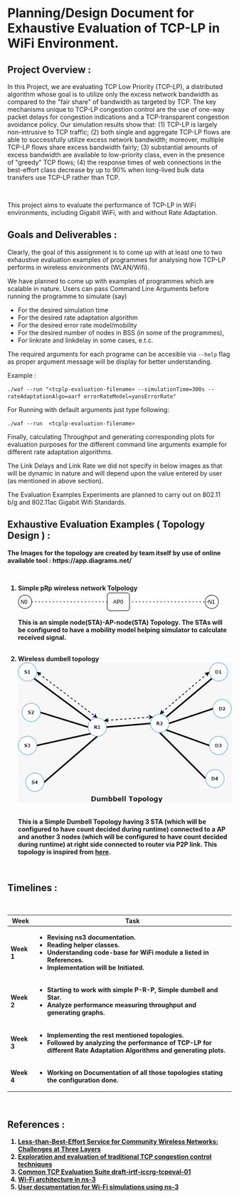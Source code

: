 # Planning/Design Document for Exhaustive Evaluation of TCP-LP in WiFi Environment.


## Project Overview :

<p> 
  In this Project, we are evaluating TCP Low Priority (TCP-LP), a distributed algorithm whose goal is to utilize only the excess network bandwidth as compared to the "fair share" of bandwidth as targeted by TCP. The key mechanisms unique to TCP-LP congestion control are the use of one-way packet delays for congestion indications and a TCP-transparent congestion avoidance policy. Our simulation results show that: (1) TCP-LP is largely non-intrusive to TCP traffic; (2) both single and aggregate TCP-LP flows are able to successfully utilize excess network bandwidth; moreover, multiple TCP-LP flows share excess bandwidth fairly; (3) substantial amounts of excess bandwidth are available to low-priority class, even in the presence of "greedy" TCP flows; (4) the response times of web connections in the best-effort class decrease by up to 90% when long-lived bulk data transfers use TCP-LP rather than TCP.
  
</p>

<br />

<p>
  This project aims to evaluate the performance of TCP-LP in WiFi environments, including Gigabit WiFi, with and without Rate Adaptation.
</p>



## Goals and Deliverables :

Clearly, the goal of this assignment is to come up with at least one to two exhaustive evaluation examples of programmes for analysing how TCP-LP performs in wireless environments (WLAN/Wifi).

We have planned to come up with examples of programmes which are scalable in nature. Users can pass Command Line Arguments before running the programme to simulate (say)
<ul>
 <li> For the desired simulation time</li>
 <li> For the desired rate adaptation algorithm </li>
 <li> For the desired error rate model/mobility </li>
 <li> For the desired number of nodes in BSS (in some of the programmes), </li>
 <li> For linkrate and linkdelay in some cases, e.t.c. </li>
</ul>


The required arguments for each programe can be accesible via `--help` flag as proper argument message will be display for better understanding.

Example : 

    ./waf --run "<tcplp-evaluation-filename> --simulationTime=300s --rateAdaptationAlgo=aarf errorRateModel=yansErrorRate"
    
For Running with default arguments just type following: 

    ./waf --run  <tcplp-evaluation-filename> 
    
Finally, calculating Throughput and generating corresponding plots for evaluation purposes for the different command line arguments example for different rate adaptation algorithms.

The Link Delays and Link Rate we did not specify in below images as that will be dynamic in nature and will depend upon the value entered by user (as mentioned in above section).

The Evaluation Examples Experiments are planned to carry out on 802.11 b/g and 802.11ac Gigabit Wifi Standards.
<b r/>

## Exhaustive Evaluation Examples ( Topology Design ) :
 
 <p>
The Images for the topology are created by team itself by use of online available tool  : https://app.diagrams.net/  

  
</p>

<br />

<ol>
  <li>  Simple pRp wireless network Tolpology <br />
   <img src = "https://github.com/Vivekumar3110/TCP-LP-in-WiFi-environment/blob/tcp_lp/Topology-images/simple-pRp.drawio.png"> <br />
   <p> This is an simple node(STA)-AP-node(STA) Topology. The STAs will be configured to have a mobility model helping simulator to calculate received signal.
     </p>
    <br />
  </li>
      
  <li> Wireless dumbell topology  <br /> 
    <img src = "https://github.com/Vivekumar3110/TCP-LP-in-WiFi-environment/blob/tcp_lp/Topology-images/dumbell.jpeg"> <br /> 
    <br />
    <p>This is a Simple Dumbell Topology having 3 STA (which will be configured to have count decided during runtime) connected to a AP and another 3 nodes (which will be configured to have count decided during runtime) at right side  connected to router via P2P link. This topology is inspired from <a href="https://datatracker.ietf.org/doc/html/draft-irtf-iccrg-tcpeval">here</a>.
    </p>
    <br />
  </li>
 </ol>




## Timelines :
<br />

  <table>
    <thead>
      <tr>
        <th>Week</th>
        <th>Task</th>
      </tr>
    </thead>
    <tbody>
        <tr>
            <td>Week 1</td>
            <td>
              <ul>
                <li> Revising ns3 documentation.</li>
                <li> Reading helper classes. </li>
                <li> Understanding code-base for WiFi module a listed in References. </li>
                <li> Implementation will be Initiated.</li>
              </ul>
          </td>
        </tr>
        <tr>
            <td>Week 2</td>
           <td>
              <ul>
                <li> Starting to work with simple P-R-P, Simple dumbell and Star. </li>
                <li> Analyze performance measuring throughput and generating graphs. </li>
              </ul>
          </td>
        </tr>
      <tr>
            <td>Week 3</td>
           <td>
              <ul>
                <li> Implementing the rest mentioned topologies.</li>
                <li> Followed by analyzing the performance of TCP-LP for different Rate Adaptation Algorithms and generating plots. </li>
              </ul>
          </td>
        </tr>
      <tr>
            <td>Week 4</td>
           <td>
              <ul>
                <li> Working on Documentation of all those topologies stating the configuration done. </li>
              </ul>
          </td>
        </tr>
    </tbody>
  </table>

<br />

## References :

<ol>
  <li> <a href="http://ieeexplore.ieee.org/document/6814737/"> Less-than-Best-Effort Service for Community Wireless Networks: Challenges at Three Layers </a>  </li>
  <li> <a href="https://www.researchgate.net/publication/257517254_Exploration_and_evaluation_of_traditional_TCP_congestion_control_techniques" > Exploration and evaluation of traditional TCP congestion control techniques </a>  </li>
  <li> <a href="https://datatracker.ietf.org/doc/html/draft-irtf-iccrg-tcpeval"> Common TCP Evaluation Suite draft-irtf-iccrg-tcpeval-01 </a> </li>
  <li> <a href="https://www.nsnam.org/docs/models/html/wifi-design.html"> Wi-Fi architecture in ns-3 </a> </li>
  <li> <a href="https://www.nsnam.org/docs/models/html/wifi-user.html"> User documentation for Wi-Fi simulations using ns-3 </a> </li>
</ol>

